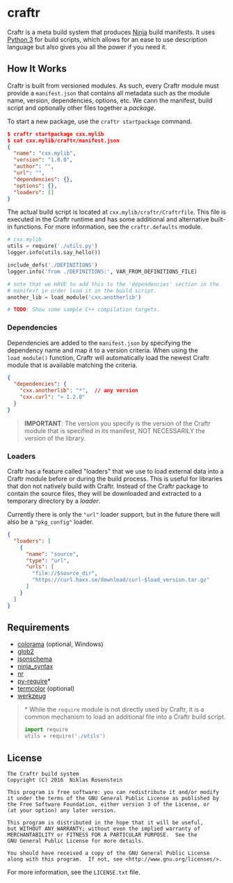 # craftr

Craftr is a meta build system that produces [Ninja] build manifests. It
uses [Python 3] for build scripts, which allows for an ease to use description
language but also gives you all the power if you need it.

  [Ninja]: https://github.com/ninja-build/ninja
  [Python 3]: https://www.python.org/

## How It Works

Craftr is built from versioned modules. As such, every Craftr module must
provide a `manifest.json` that contains all metadata such as the module
name, version, dependencies, options, etc. We cann the manifest, build script
and optionally other files together a *package*.

To start a new package, use the `craftr startpackage` command.

```json
$ craftr startpackage cxx.mylib
$ cat cxx.mylib/craftr/manifest.json
{
  "name": "cxx.mylib",
  "version": "1.0.0",
  "author": "",
  "url": "",
  "dependencies": {},
  "options": {},
  "loaders": []
}
```

The actual build script is located at `cxx.mylib/craftr/Craftrfile`. This
file is executed in the Craftr runtime and has some additional and alternative
built-in functions. For more information, see the `craftr.defaults` module.

```python
# cxx.mylib
utils = require('./utils.py')
logger.info(utils.say_hello())

include_defs('./DEFINITIONS')
logger.info('from ./DEFINITIONS:', VAR_FROM_DEFINITIONS_FILE)

# note that we HAVE to add this to the 'dependencies' section in the
# manifest in order load it in the build script.
another_lib = load_module('cxx.anotherlib')

# TODO: Show some sample C++ compilation targets.
```

### Dependencies

Dependencies are added to the `manifest.json` by specifying the dependency
name and map it to a version criteria. When using the `load_module()` function,
Craftr will automatically load the newest Craftr module that is available
matching the criteria.

```json
{
  "dependencies": {
    "cxx.anotherlib": "*",  // any version
    "cxx.curl": "> 1.2.8"
  }
}
```

> __IMPORTANT__: The version you specify is the version of the Craftr module
> that is specified in its manifest, NOT NECESSARILY the version of the
> library.

### Loaders

Craftr has a feature called "loaders" that we use to load external data into
a Craftr module before or during the build process. This is useful for
libraries that don not natively build with Craftr. Instead of the Craftr
package to contain the source files, they will be downloaded and extracted to
a temporary directory by a *loader*.

Currently there is only the `"url"` loader support, but in the future there
will also be a `"pkg_config"` loader.

```json
{
  "loaders": [
    {
      "name": "source",
      "type": "url",
      "urls": [
        "file://$source_dir",
        "https://curl.haxx.se/download/curl-$load_version.tar.gz"
      ]
    }
  ]
}
```

## Requirements

- [colorama](https://pypi.python.org/pypi/colorama) (optional, Windows)
- [glob2](https://pypi.python.org/pypi/glob2)
- [jsonschema](https://pypi.python.org/pypi/jsonschema)
- [ninja_syntax](https://pypi.python.org/pypi/ninja_syntax)
- [nr](https://pypi.python.org/pypi/nr)
- [py-require](https://pypi.python.org/pypi/py-require)\*
- [termcolor](https://pypi.python.org/pypi/termcolor) (optional)
- [werkzeug](https://pypi.python.org/pypi/werkzeug)

> \* While the `require` module is not directly used by Craftr, it is a
> common mechanism to load an additional file into a Craftr build script.
>
> ```python
> import require
> utils = require('./utils')
> ```

## License

    The Craftr build system
    Copyright (C) 2016  Niklas Rosenstein

    This program is free software: you can redistribute it and/or modify
    it under the terms of the GNU General Public License as published by
    the Free Software Foundation, either version 3 of the License, or
    (at your option) any later version.

    This program is distributed in the hope that it will be useful,
    but WITHOUT ANY WARRANTY; without even the implied warranty of
    MERCHANTABILITY or FITNESS FOR A PARTICULAR PURPOSE.  See the
    GNU General Public License for more details.

    You should have received a copy of the GNU General Public License
    along with this program.  If not, see <http://www.gnu.org/licenses/>.

For more information, see the `LICENSE.txt` file.